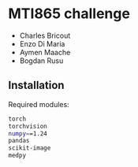 # MTI865 challenge
- Charles Bricout
- Enzo Di Maria
- Aymen Maache
- Bogdan Rusu

## Installation
Required modules:
```bash
torch
torchvision
numpy==1.24
pandas
scikit-image
medpy
```